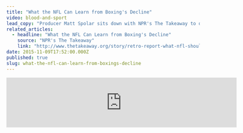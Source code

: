 ```yaml
---
title: "What the NFL Can Learn from Boxing's Decline"
video: blood-and-sport
lead_copy: "Producer Matt Spolar sits down with NPR's The Takeaway to discuss the epic fight that helped put boxing in the *niche* category of sports. "
related_articles:
  - headline: "What the NFL Can Learn from Boxing's Decline"
    source: "NPR's The Takeaway"
    link: "http://www.thetakeaway.org/story/retro-report-what-nfl-should-learn-boxings-decline/"
date: 2015-11-09T17:52:00.000Z
published: true
slug: what-the-nfl-can-learn-from-boxings-decline
---
```

<iframe width="600" height="130" frameborder="0" scrolling="no" src="https://www.wnyc.org/widgets/ondemand_player/takeaway/#file=%2Faudio%2Fxspf%2F545466%2F"></iframe>

